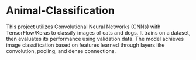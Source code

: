 # Animal-Classification
This project utilizes Convolutional Neural Networks (CNNs) with TensorFlow/Keras to classify images of cats and dogs. It trains on a dataset, then evaluates its performance using validation data. The model achieves image classification based on features learned through layers like convolution, pooling, and dense connections.
